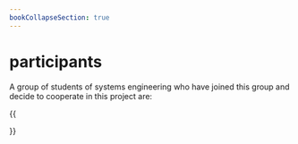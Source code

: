 ```yaml
---
bookCollapseSection: true
---
```


# participants

A group of students of systems engineering who have joined this group
and decide to cooperate in this project are: 

{{<section>}}
